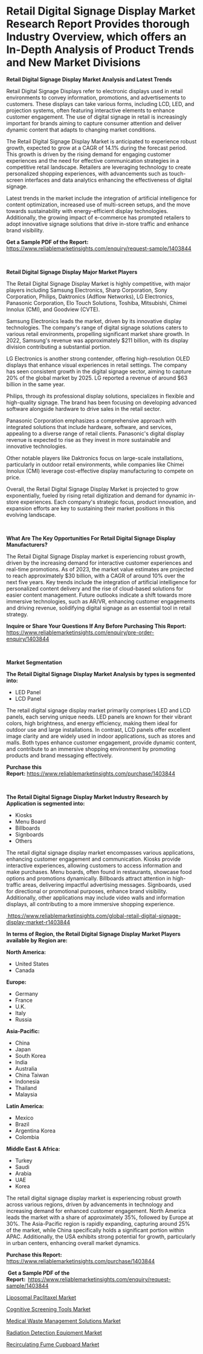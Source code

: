 <p><h1>Retail Digital Signage Display Market Research Report Provides thorough Industry Overview, which offers an In-Depth Analysis of Product Trends and New Market Divisions</h1></p><p><strong>Retail Digital Signage Display Market Analysis and Latest Trends</strong></p>
<p><p>Retail Digital Signage Displays refer to electronic displays used in retail environments to convey information, promotions, and advertisements to customers. These displays can take various forms, including LCD, LED, and projection systems, often featuring interactive elements to enhance customer engagement. The use of digital signage in retail is increasingly important for brands aiming to capture consumer attention and deliver dynamic content that adapts to changing market conditions.</p><p>The Retail Digital Signage Display Market is anticipated to experience robust growth, expected to grow at a CAGR of 14.1% during the forecast period. This growth is driven by the rising demand for engaging customer experiences and the need for effective communication strategies in a competitive retail landscape. Retailers are leveraging technology to create personalized shopping experiences, with advancements such as touch-screen interfaces and data analytics enhancing the effectiveness of digital signage.</p><p>Latest trends in the market include the integration of artificial intelligence for content optimization, increased use of multi-screen setups, and the move towards sustainability with energy-efficient display technologies. Additionally, the growing impact of e-commerce has prompted retailers to adopt innovative signage solutions that drive in-store traffic and enhance brand visibility.</p></p>
<p><strong>Get a Sample PDF of the Report:&nbsp;</strong> <a href="https://www.reliablemarketinsights.com/enquiry/request-sample/1403844?utm_campaign=1393&utm_medium=2&utm_source=Github&utm_content=ia&utm_term=23102024&utm_id=retail-digital-signage-display">https://www.reliablemarketinsights.com/enquiry/request-sample/1403844</a></p>
<p>&nbsp;</p>
<p><strong>Retail Digital Signage Display Major Market Players</strong></p>
<p><p>The Retail Digital Signage Display Market is highly competitive, with major players including Samsung Electronics, Sharp Corporation, Sony Corporation, Philips, Daktronics (Adflow Networks), LG Electronics, Panasonic Corporation, Elo Touch Solutions, Toshiba, Mitsubishi, Chimei Innolux (CMI), and Goodview (CVTE). </p><p>Samsung Electronics leads the market, driven by its innovative display technologies. The company's range of digital signage solutions caters to various retail environments, propelling significant market share growth. In 2022, Samsung's revenue was approximately $211 billion, with its display division contributing a substantial portion.</p><p>LG Electronics is another strong contender, offering high-resolution OLED displays that enhance visual experiences in retail settings. The company has seen consistent growth in the digital signage sector, aiming to capture 20% of the global market by 2025. LG reported a revenue of around $63 billion in the same year.</p><p>Philips, through its professional display solutions, specializes in flexible and high-quality signage. The brand has been focusing on developing advanced software alongside hardware to drive sales in the retail sector. </p><p>Panasonic Corporation emphasizes a comprehensive approach with integrated solutions that include hardware, software, and services, appealing to a diverse range of retail clients. Panasonic's digital display revenue is expected to rise as they invest in more sustainable and innovative technologies.</p><p>Other notable players like Daktronics focus on large-scale installations, particularly in outdoor retail environments, while companies like Chimei Innolux (CMI) leverage cost-effective display manufacturing to compete on price. </p><p>Overall, the Retail Digital Signage Display Market is projected to grow exponentially, fueled by rising retail digitization and demand for dynamic in-store experiences. Each company's strategic focus, product innovation, and expansion efforts are key to sustaining their market positions in this evolving landscape.</p></p>
<p>&nbsp;</p>
<p><strong>What Are The Key Opportunities For Retail Digital Signage Display Manufacturers?</strong></p>
<p><p>The Retail Digital Signage Display market is experiencing robust growth, driven by the increasing demand for interactive customer experiences and real-time promotions. As of 2023, the market value estimates are projected to reach approximately $30 billion, with a CAGR of around 10% over the next five years. Key trends include the integration of artificial intelligence for personalized content delivery and the rise of cloud-based solutions for easier content management. Future outlooks indicate a shift towards more immersive technologies, such as AR/VR, enhancing customer engagements and driving revenue, solidifying digital signage as an essential tool in retail strategy.</p></p>
<p><strong>Inquire or Share Your Questions If Any Before Purchasing This Report:</strong> <a href="https://www.reliablemarketinsights.com/enquiry/pre-order-enquiry/1403844?utm_campaign=1393&utm_medium=2&utm_source=Github&utm_content=ia&utm_term=23102024&utm_id=retail-digital-signage-display">https://www.reliablemarketinsights.com/enquiry/pre-order-enquiry/1403844</a></p>
<p>&nbsp;</p>
<p><strong>Market Segmentation</strong></p>
<p><strong>The Retail Digital Signage Display Market Analysis by types is segmented into:</strong></p>
<p><ul><li>LED Panel</li><li>LCD Panel</li></ul></p>
<p><p>The retail digital signage display market primarily comprises LED and LCD panels, each serving unique needs. LED panels are known for their vibrant colors, high brightness, and energy efficiency, making them ideal for outdoor use and large installations. In contrast, LCD panels offer excellent image clarity and are widely used in indoor applications, such as stores and malls. Both types enhance customer engagement, provide dynamic content, and contribute to an immersive shopping environment by promoting products and brand messaging effectively.</p></p>
<p><strong>Purchase this Report:&nbsp;</strong><a href="https://www.reliablemarketinsights.com/purchase/1403844?utm_campaign=1393&utm_medium=2&utm_source=Github&utm_content=ia&utm_term=23102024&utm_id=retail-digital-signage-display">https://www.reliablemarketinsights.com/purchase/1403844</a></p>
<p>&nbsp;</p>
<p><strong>The Retail Digital Signage Display Market Industry Research by Application is segmented into:</strong></p>
<p><ul><li>Kiosks</li><li>Menu Board</li><li>Billboards</li><li>Signboards</li><li>Others</li></ul></p>
<p><p>The retail digital signage display market encompasses various applications, enhancing customer engagement and communication. Kiosks provide interactive experiences, allowing customers to access information and make purchases. Menu boards, often found in restaurants, showcase food options and promotions dynamically. Billboards attract attention in high-traffic areas, delivering impactful advertising messages. Signboards, used for directional or promotional purposes, enhance brand visibility. Additionally, other applications may include video walls and information displays, all contributing to a more immersive shopping experience.</p></p>
<p><a href="https://www.reliablemarketinsights.com/global-retail-digital-signage-display-market-r1403844?utm_campaign=1393&utm_medium=2&utm_source=Github&utm_content=ia&utm_term=23102024&utm_id=retail-digital-signage-display">&nbsp;https://www.reliablemarketinsights.com/global-retail-digital-signage-display-market-r1403844</a></p>
<p><strong>In terms of Region, the Retail Digital Signage Display Market Players available by Region are:</strong></p>
<p>
    <p> <strong> North America: </strong>
        <ul>
            <li>United States</li>
            <li>Canada</li>
        </ul>
        </p> 
    <p> <strong> Europe: </strong>
        <ul>
            <li>Germany</li>
            <li>France</li>
            <li>U.K.</li>
            <li>Italy</li>
            <li>Russia</li>
        </ul>
        </p> 
    <p> <strong> Asia-Pacific: </strong>
        <ul>
            <li>China</li>
            <li>Japan</li>
            <li>South Korea</li>
            <li>India</li>
            <li>Australia</li>
            <li>China Taiwan</li>
            <li>Indonesia</li>
            <li>Thailand</li>
            <li>Malaysia</li>
        </ul>
        </p> 
    <p> <strong> Latin America: </strong>
        <ul>
            <li>Mexico</li>
            <li>Brazil</li>
            <li>Argentina Korea</li>
            <li>Colombia</li>
        </ul>
        </p> 
    <p> <strong> Middle East & Africa: </strong>
        <ul>
            <li>Turkey</li>
            <li>Saudi</li>
            <li>Arabia</li>
            <li>UAE</li>
            <li>Korea</li>
        </ul>
    </p>
    </p>
<p><p>The retail digital signage display market is experiencing robust growth across various regions, driven by advancements in technology and increasing demand for enhanced customer engagement. North America leads the market with a share of approximately 35%, followed by Europe at 30%. The Asia-Pacific region is rapidly expanding, capturing around 25% of the market, while China specifically holds a significant portion within APAC. Additionally, the USA exhibits strong potential for growth, particularly in urban centers, enhancing overall market dynamics.</p></p>
<p><strong>Purchase this Report: </strong><a href="https://www.reliablemarketinsights.com/purchase/1403844?utm_campaign=1393&utm_medium=2&utm_source=Github&utm_content=ia&utm_term=23102024&utm_id=retail-digital-signage-display">https://www.reliablemarketinsights.com/purchase/1403844</a></p>
<p>&nbsp;<strong>Get a Sample PDF of the Report:&nbsp;&nbsp;</strong><a href="https://www.reliablemarketinsights.com/enquiry/request-sample/1403844?utm_campaign=1393&utm_medium=2&utm_source=Github&utm_content=ia&utm_term=23102024&utm_id=retail-digital-signage-display">https://www.reliablemarketinsights.com/enquiry/request-sample/1403844</a></p>
<p><strong></strong></p>
<p><p><a href="https://www.linkedin.com/pulse/liposomal-paclitaxel-market-indicators-size-regional-breakdown-im1wc?utm_campaign=1393&utm_medium=2&utm_source=Github&utm_content=ia&utm_term=23102024&utm_id=retail-digital-signage-display">Liposomal Paclitaxel Market</a></p><p><a href="https://www.linkedin.com/pulse/strategic-forecast-cognitive-screening-tools-market-growth-trends-jlflf?utm_campaign=1393&utm_medium=2&utm_source=Github&utm_content=ia&utm_term=23102024&utm_id=retail-digital-signage-display">Cognitive Screening Tools Market</a></p><p><a href="https://www.linkedin.com/pulse/medical-waste-management-solutions-market-global-insights-gt4sf?utm_campaign=1393&utm_medium=2&utm_source=Github&utm_content=ia&utm_term=23102024&utm_id=retail-digital-signage-display">Medical Waste Management Solutions Market</a></p><p><a href="https://issuu.com/reportprime-2/docs/radiation-detection-equipment-marke_db780c31560710?utm_campaign=1393&utm_medium=2&utm_source=Github&utm_content=ia&utm_term=23102024&utm_id=retail-digital-signage-display">Radiation Detection Equipment Market</a></p><p><a href="https://github.com/BellAuer/Market-Research-Report-List-1/blob/main/recirculating-fume-cupboard-market.md?utm_campaign=1393&utm_medium=2&utm_source=Github&utm_content=ia&utm_term=23102024&utm_id=retail-digital-signage-display">Recirculating Fume Cupboard Market</a></p></p>
